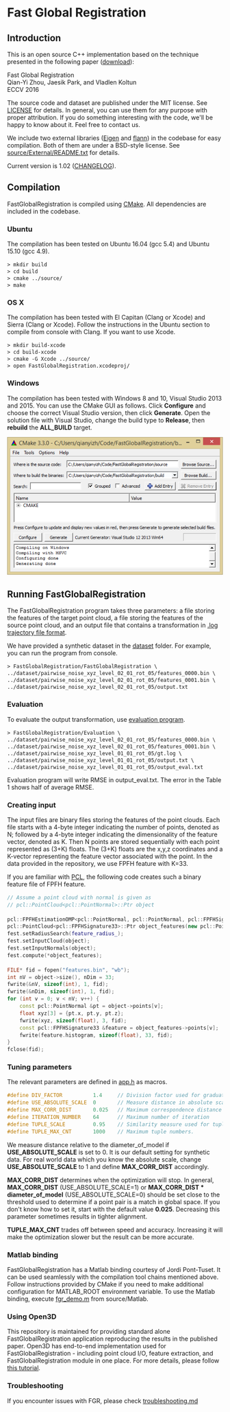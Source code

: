 # Fast Global Registration

## Introduction

This is an open source C++ implementation based on the technique presented in
the following paper ([download](docs/fast-global-registration.pdf)):

Fast Global Registration  
Qian-Yi Zhou, Jaesik Park, and Vladlen Koltun  
ECCV 2016  

The source code and dataset are published under the MIT license. See [LICENSE](LICENSE) for details. In general, you can use them for any purpose with proper attribution. If you do something interesting with the code, we'll be happy to know about it. Feel free to contact us.

We include two external libraries ([Eigen](https://eigen.tuxfamily.org/) and [flann](http://www.cs.ubc.ca/research/flann/)) in the codebase for easy compilation. Both of them are under a BSD-style license. See [source/External/README.txt](source/External/README.txt) for details.

Current version is 1.02 ([CHANGELOG](CHANGELOG)).

## Compilation

FastGlobalRegistration is compiled using [CMake](https://cmake.org/). All dependencies are included in the codebase.

### Ubuntu

The compilation has been tested on Ubuntu 16.04 (gcc 5.4) and Ubuntu 15.10 (gcc 4.9).

```
> mkdir build
> cd build
> cmake ../source/
> make
```

### OS X

The compilation has been tested with El Capitan (Clang or Xcode) and Sierra (Clang or Xcode). Follow the instructions in the Ubuntu section to compile from console with Clang. If you want to use Xcode.
```
> mkdir build-xcode
> cd build-xcode
> cmake -G Xcode ../source/
> open FastGlobalRegistration.xcodeproj/
```

### Windows

The compilation has been tested with Windows 8 and 10, Visual Studio 2013 and 2015. You can use the CMake GUI as follows. Click **Configure** and choose the correct Visual Studio version, then click **Generate**. Open the solution file with Visual Studio, change the build type to **Release**, then **rebuild** the **ALL_BUILD** target.

![docs/windows-cmake.png](docs/windows-cmake.png)

## Running FastGlobalRegistration

The FastGlobalRegistration program takes three parameters: a file storing the features of the target point cloud, a file storing the features of the source point cloud, and an output file that contains a transformation in [.log trajectory file format](http://redwood-data.org/indoor/fileformat.html).

We have provided a synthetic dataset in the [dataset](dataset) folder. For example, you can run the program from console.
```
> FastGlobalRegistration/FastGlobalRegistration \
../dataset/pairwise_noise_xyz_level_02_01_rot_05/features_0000.bin \
../dataset/pairwise_noise_xyz_level_02_01_rot_05/features_0001.bin \
../dataset/pairwise_noise_xyz_level_02_01_rot_05/output.txt
```

### Evaluation
To evaluate the output transformation, use [evaluation program](source/FastGlobalRegistration/evaluation.cpp).
```
> FastGlobalRegistration/Evaluation \
../dataset/pairwise_noise_xyz_level_02_01_rot_05/features_0000.bin \
../dataset/pairwise_noise_xyz_level_02_01_rot_05/features_0001.bin \
../dataset/pairwise_noise_xyz_level_01_01_rot_05/gt.log \
../dataset/pairwise_noise_xyz_level_01_01_rot_05/output.txt \
../dataset/pairwise_noise_xyz_level_01_01_rot_05/output_eval.txt
```
Evaluation program will write RMSE in output_eval.txt. The error in the Table 1 shows half of average RMSE.

### Creating input

The input files are binary files storing the features of the point clouds. Each file starts with a 4-byte integer indicating the number of points, denoted as N; followed by a 4-byte integer indicating the dimensionality of the feature vector, denoted as K. Then N points are stored sequentially with each point represented as (3+K) floats. The (3+K) floats are the x,y,z coordinates and a K-vector representing the feature vector associated with the point. In the data provided in the repository, we use FPFH feature with K=33.

If you are familiar with [PCL](www.pointclouds.org), the following code creates such a binary feature file of FPFH feature.
```cpp
// Assume a point cloud with normal is given as
// pcl::PointCloud<pcl::PointNormal>::Ptr object

pcl::FPFHEstimationOMP<pcl::PointNormal, pcl::PointNormal, pcl::FPFHSignature33> fest;
pcl::PointCloud<pcl::FPFHSignature33>::Ptr object_features(new pcl::PointCloud<pcl::FPFHSignature33>());
fest.setRadiusSearch(feature_radius_);  
fest.setInputCloud(object);
fest.setInputNormals(object);
fest.compute(*object_features);

FILE* fid = fopen("features.bin", "wb");
int nV = object->size(), nDim = 33;
fwrite(&nV, sizeof(int), 1, fid);
fwrite(&nDim, sizeof(int), 1, fid);
for (int v = 0; v < nV; v++) {
    const pcl::PointNormal &pt = object->points[v];
    float xyz[3] = {pt.x, pt.y, pt.z};
    fwrite(xyz, sizeof(float), 3, fid);
    const pcl::FPFHSignature33 &feature = object_features->points[v];
    fwrite(feature.histogram, sizeof(float), 33, fid);
}
fclose(fid);
```

### Tuning parameters

The relevant parameters are defined in [app.h](source/FastGlobalRegistration/app.h) as macros.
```cpp
#define DIV_FACTOR			1.4		// Division factor used for graduated non-convexity
#define USE_ABSOLUTE_SCALE	0		// Measure distance in absolute scale (1) or in scale relative to the diameter of the model (0)
#define MAX_CORR_DIST		0.025	// Maximum correspondence distance (also see comment of USE_ABSOLUTE_SCALE)
#define ITERATION_NUMBER	64		// Maximum number of iteration
#define TUPLE_SCALE			0.95	// Similarity measure used for tuples of feature points.
#define TUPLE_MAX_CNT		1000	// Maximum tuple numbers.
```

We measure distance relative to the diameter_of_model if **USE_ABSOLUTE_SCALE** is set to 0. It is our default setting for synthetic data. For real world data which you know the absolute scale, change **USE_ABSOLUTE_SCALE** to 1 and define **MAX_CORR_DIST** accordingly.

**MAX_CORR_DIST** determines when the optimization will stop. In general, **MAX_CORR_DIST** (USE_ABSOLUTE_SCALE=1) or **MAX_CORR_DIST * diameter_of_model** (USE_ABSOLUTE_SCALE=0) should be set close to the threshold used to determine if a point pair is a match in global space. If you don't know how to set it, start with the default value **0.025**. Decreasing this parameter sometimes results in tighter alignment.

**TUPLE_MAX_CNT** trades off between speed and accuracy. Increasing it will make the optimization slower but the result can be more accurate.

### Matlab binding

FastGlobalRegistration has a Matlab binding courtesy of Jordi Pont-Tuset. It can be used seamlessly with the compilation tool chains mentioned above. Follow instructions provided by CMake if you need to make additional configuration for MATLAB_ROOT environment variable. To use the Matlab binding, execute [fgr_demo.m](source/Matlab/fgr_demo.m) from source/Matlab.

### Using Open3D

This repository is maintained for providing standard alone FastGlobalRegistration application reproducing the results in the published paper. Open3D has end-to-end implementation used for FastGlobalRegistration - including point cloud I/O, feature extraction, and FastGlobalRegistration module in one place. For more details, please follow [this tutorial](http://open3d.org/docs/tutorial/Advanced/fast_global_registration.html).

### Troubleshooting
If you encounter issues with FGR, please check [troubleshooting.md](troubleshooting.md)
